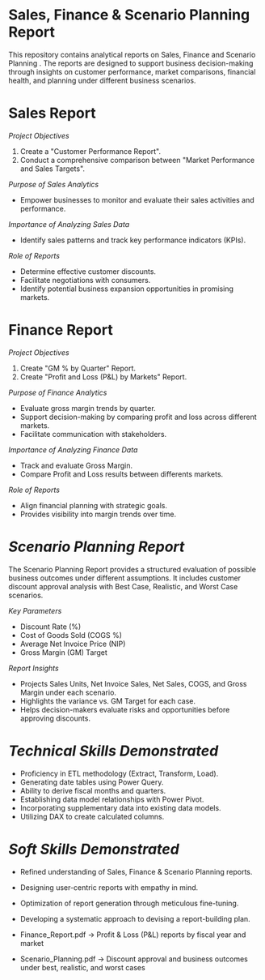 # Sales, Finance & Scenario Planning Report
This repository contains analytical reports on Sales, Finance and Scenario Planning . The reports are designed to support business decision-making through insights on customer performance, market comparisons, financial health, and planning under different business scenarios.

# Sales Report
*Project Objectives*
1. Create a "Customer Performance Report".  
2. Conduct a comprehensive comparison between "Market Performance and Sales Targets".  

*Purpose of Sales Analytics*  
- Empower businesses to monitor and evaluate their sales activities and performance.  

*Importance of Analyzing Sales Data*  
- Identify sales patterns and track key performance indicators (KPIs).  

*Role of Reports*  
- Determine effective customer discounts.  
- Facilitate negotiations with consumers.  
- Identify potential business expansion opportunities in promising markets.

# Finance Report
*Project Objectives*
1. Create "GM % by Quarter" Report.
2. Create "Profit and Loss (P&L) by Markets" Report.  

*Purpose of Finance Analytics*  
- Evaluate gross margin trends by quarter. 
- Support decision-making by comparing profit and loss across different markets.  
- Facilitate communication with stakeholders.  

*Importance of Analyzing Finance Data*  
- Track and evaluate Gross Margin.
- Compare Profit and Loss results between differents markets.

*Role of Reports*  
- Align financial planning with strategic goals.
- Provides visibility into margin trends over time.  

# *Scenario Planning Report*
The Scenario Planning Report provides a structured evaluation of possible business outcomes under different assumptions. It includes customer discount approval analysis with Best Case, Realistic, and Worst Case scenarios.

*Key Parameters*  
- Discount Rate (%)  
- Cost of Goods Sold (COGS %)  
- Average Net Invoice Price (NIP)  
- Gross Margin (GM) Target  

*Report Insights*  
- Projects Sales Units, Net Invoice Sales, Net Sales, COGS, and Gross Margin under each scenario.  
- Highlights the variance vs. GM Target for each case.  
- Helps decision-makers evaluate risks and opportunities before approving discounts.  

# *Technical Skills Demonstrated*
- Proficiency in ETL methodology (Extract, Transform, Load).  
- Generating date tables using Power Query.  
- Ability to derive fiscal months and quarters.  
- Establishing data model relationships with Power Pivot.  
- Incorporating supplementary data into existing data models.  
- Utilizing DAX to create calculated columns.  

# *Soft Skills Demonstrated*
- Refined understanding of Sales, Finance & Scenario Planning reports.  
- Designing user-centric reports with empathy in mind.  
- Optimization of report generation through meticulous fine-tuning.  
- Developing a systematic approach to devising a report-building plan.  

- Finance_Report.pdf → Profit & Loss (P&L) reports by fiscal year and market  
- Scenario_Planning.pdf → Discount approval and business outcomes under best, realistic, and worst cases  
